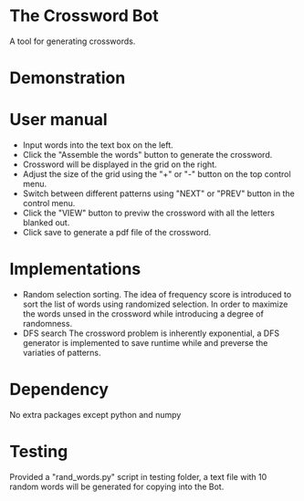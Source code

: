 # The Crossword Bot
A tool for generating crosswords.

# Demonstration


# User manual
- Input words into the text box on the left.
- Click the "Assemble the words" button to generate the crossword.
- Crossword will be displayed in the grid on the right.
- Adjust the size of the grid using the "+" or "-" button on the top control menu.
- Switch between different patterns using "NEXT" or "PREV" button in the control menu.
- Click the "VIEW" button to previw the crossword with all the letters blanked out.
- Click save to generate a pdf file of the crossword.

# Implementations
- Random selection sorting.
The idea of frequency score is introduced to sort the list of words using randomized selection.
In order to maximize the words unsed in the crossword while introducing a degree of randomness.
- DFS search
The crossword problem is inherently exponential, a DFS generator is implemented to save runtime while and preverse the variaties of patterns.

# Dependency
No extra packages except python and numpy

# Testing
Provided a "rand_words.py" script in testing folder, a text file with 10 random words will be generated for copying into the Bot.
